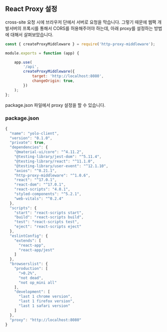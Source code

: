 ## React Proxy 설정

cross-site 요청 시에 브라우저 단에서 서버로 요청을 막습니다. 그렇기 때문에 웹팩 개발서버의 프록시를 통해서 CORS를 허용해주어야 하는데, 아래 proxy를 설정하는 방법에 대해서 살펴보았습니다.


```javascript
const { createProxyMiddleware } = require('http-proxy-middleware');

module.exports = function (app) {

    app.use(
        '/api',
        createProxyMiddleware({
            target: 'http://localhost:8080',
            changeOrigin: true,
        })
    );
};
```

package.json 파일에서 proxy 설정을 할 수 있습니다.


### package.json

```javascript
{
  "name": "yolo-client",
  "version": "0.1.0",
  "private": true,
  "dependencies": {
    "@material-ui/core": "^4.11.2",
    "@testing-library/jest-dom": "^5.11.4",
    "@testing-library/react": "^11.1.0",
    "@testing-library/user-event": "^12.1.10",
    "axios": "^0.21.1",
    "http-proxy-middleware": "^1.0.6",
    "react": "^17.0.1",
    "react-dom": "^17.0.1",
    "react-scripts": "4.0.1",
    "styled-components": "^5.2.1",
    "web-vitals": "^0.2.4"
  },
  "scripts": {
    "start": "react-scripts start",
    "build": "react-scripts build",
    "test": "react-scripts test",
    "eject": "react-scripts eject"
  },
  "eslintConfig": {
    "extends": [
      "react-app",
      "react-app/jest"
    ]
  },
  "browserslist": {
    "production": [
      ">0.2%",
      "not dead",
      "not op_mini all"
    ],
    "development": [
      "last 1 chrome version",
      "last 1 firefox version",
      "last 1 safari version"
    ]
  },
  "proxy": "http://localhost:8080"
}
```